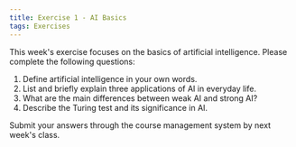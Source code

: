 ```yaml
---
title: Exercise 1 - AI Basics
tags: Exercises
---
```


This week's exercise focuses on the basics of artificial intelligence. Please complete the following questions:

<!--more-->

1. Define artificial intelligence in your own words.
2. List and briefly explain three applications of AI in everyday life.
3. What are the main differences between weak AI and strong AI?
4. Describe the Turing test and its significance in AI.

Submit your answers through the course management system by next week's class.